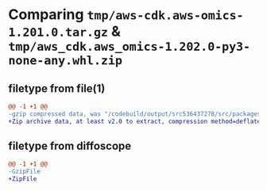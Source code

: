 # Comparing `tmp/aws-cdk.aws-omics-1.201.0.tar.gz` & `tmp/aws_cdk.aws_omics-1.202.0-py3-none-any.whl.zip`

## filetype from file(1)

```diff
@@ -1 +1 @@
-gzip compressed data, was "/codebuild/output/src536437278/src/packages/@aws-cdk/aws-omics/dist/python/aws-cdk.aws-omics-1.201.0.tar", last modified: Wed May 10 17:09:38 2023, max compression
+Zip archive data, at least v2.0 to extract, compression method=deflate
```

## filetype from diffoscope

```diff
@@ -1 +1 @@
-GzipFile
+ZipFile
```

